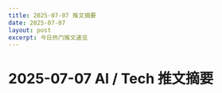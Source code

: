 ```yaml
---
title: 2025-07-07 推文摘要
date: 2025-07-07
layout: post
excerpt: 今日热门推文速览
---
```


# 2025-07-07 AI / Tech 推文摘要

